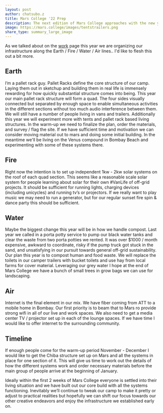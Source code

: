 ```yaml
---
layout: post
author: chatsubo.z
title: Mars College '22 Prep
description: The next edition of Mars College approaches with the new year. Applications have started. Now is time to firm up our infrastructure plan...
image: https://mars.college/images/tentstrailers.png
share_type: summary_large_image
---
```


As we talked about on the [work](/work) page this year we are organizing our infrastructure along the Earth / Fire / Water / Air lines.. I'd like to flesh this out a bit more.

## Earth
I’m a pallet rack guy. Pallet Racks define the core structure of our camp. Laying them out in sketchup and building them in real life is immensely rewarding for how quickly substantial structure comes into being. This year our main pallet rack structure will form a quad. The four sides visually connected but separated by enough space to enable simultaneous activities in the different sections without too much audio interference between them. We will still have a number of people living in vans and trailers. Additionally this year we will experiment more with tents and pallet rack based living structures. In the warm-up we need to finalize the plan, order the materials, and survey / flag the site. If we have sufficient time and motivation we can consider moving material out to mars and doing some initial building. In the meantime we'll be living on the Venus compound in Bombay Beach and experimenting with some of these systems there.

## Fire
Right now the intention is to set up independent 1kw - 2kw solar systems on the roof of each quad section. This seems like a reasonable scale solar system for people learning about solar for their own #VanLife of off-grid projects. It should be sufficient for running lights, charging devices (including unicycles) and running tv’s or projectors. If we really want to play music we may need to run a generator, but for our regular sunset fire spin & dance party this should be sufficient.

## Water
Maybe the biggest change this year will be in how we handle compost. Last year we called in a porta potty service to pump our black water tanks and clear the waste from two porta potties we rented. It was over $1000 / month expensive, awkward to coordinate, risky if the pump truck got stuck in the sand, and unsatisfying in our pursuit towards general off-grid sustainability.  Our plan this year is to compost human and food waste. We will replace the toilets in our camper trailers with bucket toilets and use hay from local farms for cover material. Leveraging our grey water I hope at the end of Mars College we have a bunch of small trees in grow bags we can use for landscaping. 

## Air
Internet is the final element in our mix. We have fiber coming from ATT to a mobile home in Bombay. Our first priority is to beam that to Mars ro provide strong wifi in all of our live and work spaces. We also need to get a media center TV / projector set up in each of the lounge spaces. If we have time I would like to offer internet to the surrounding community.

## Timeline
If enough people come for the warm-up period November - December I would like to get the Chiba structure set up on Mars and all the systems in place for one section of it. This will give us time to work out the details of how the different systems work and order necessary materials before the main group of people arrive at the beginning of January. 

Ideally within the first 2 weeks of Mars College everyone is settled into their living situation and we have built out our core build with all the systems functioning. Inevitably we’ll continue to tweak our camp to make it pretty or adjust to practical realities but hopefully we can shift our focus towards our other creative endeavors and enjoy the infrastructure we established early on.
